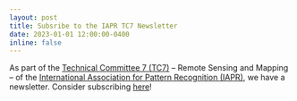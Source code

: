 ```yaml
---
layout: post
title: Subsribe to the IAPR TC7 Newsletter
date: 2023-01-01 12:00:00-0400
inline: false
---
```



As part of the <a href="http://iapr-tc7.ipb.uni-bonn.de">Technical Committee 7 (TC7)</a> – Remote Sensing and Mapping – of the <a href="http://www.iapr.org/index.php">International Association for Pattern Recognition (IAPR)</a>, we have a newsletter. Consider subscribing <a href="https://uni-bonn.us6.list-manage.com/subscribe?u=50f17e0dc95df7450670f93c4&id=4d1d0465fd">here</a>!
